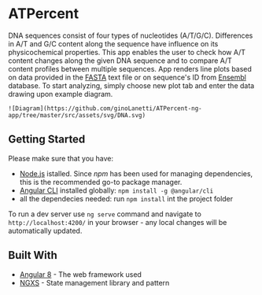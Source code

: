 # ATPercent

DNA sequences consist of four types of nucleotides (A/T/G/C). Differences in A/T and G/C content along the sequence have influence on its physicochemical properties. This app enables the user to check how A/T content changes along the given DNA sequence and to compare A/T content profiles between multiple sequences. App renders line plots based on data provided in the [FASTA](https://en.wikipedia.org/wiki/FASTA_format) text file or on sequence's ID from [Ensembl](https://www.ensembl.org/index.html) database. To start analyzing, simply choose new plot tab and enter the data drawing upon example diagram.

```
![Diagram](https://github.com/ginoLanetti/ATPercent-ng-app/tree/master/src/assets/svg/DNA.svg)
```

## Getting Started

Please make sure that you have:

- [Node.js](http://www.dropwizard.io/1.0.2/docs/) istalled. Since _npm_ has been used for managing dependencies, this is the recommended go-to package manager.
- [Angular CLI](https://github.com/angular/angular-cli#installation) installed globally:
  `npm install -g @angular/cli`
- all the dependecies needed:
  run `npm install` int the project folder

To run a dev server use `ng serve` command and navigate to `http://localhost:4200/` in your browser - any local changes will be automatically updated.

## Built With

- [Angular 8](https://angular.io/) - The web framework used
- [NGXS](https://www.ngxs.io/) - State management library and pattern
